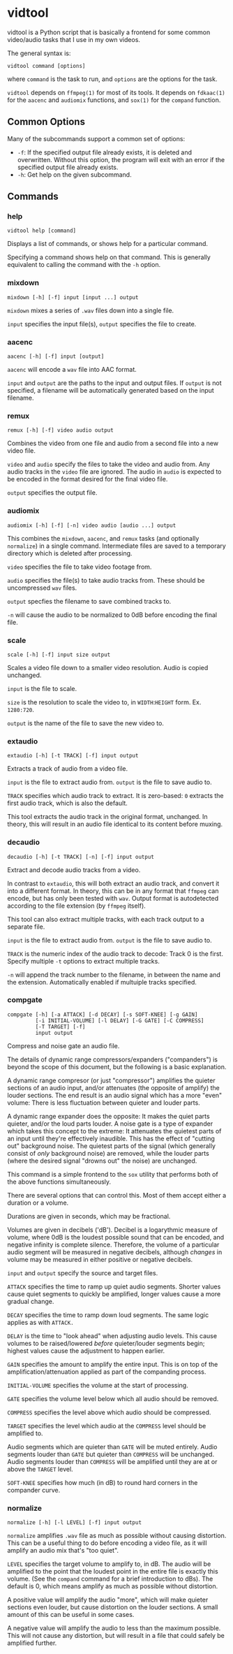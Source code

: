 vidtool
=======

vidtool is a Python script that is basically a frontend for some common
video/audio tasks that I use in my own videos.

The general syntax is:

```
vidtool command [options]
```

where `command` is the task to run, and `options` are the options for the task.

`vidtool` depends on `ffmpeg(1)` for most of its tools. It depends on `fdkaac(1)` for
the `aacenc` and `audiomix` functions, and `sox(1)` for the `compand` function.

Common Options
--------------

Many of the subcommands support a common set of options:

* `-f`: If the specified output file already exists, it is deleted and
  overwritten. Without this option, the program will exit with an error if the
  specified output file already exists.
* `-h`: Get help on the given subcommand. 

Commands
--------

### help ###

```
vidtool help [command]
```

Displays a list of commands, or shows help for a particular command.

Specifying a command shows help on that command. This is generally equivalent to calling the command with the `-h` option.

### mixdown ###

```
mixdown [-h] [-f] input [input ...] output
```

`mixdown` mixes a series of `.wav` files down into a single file.

`input` specifies the input file(s), `output` specifies the file to create.

### aacenc ###

```
aacenc [-h] [-f] input [output]
```

`aacenc` will encode a `wav` file into AAC format.

`input` and `output` are the paths to the input and output files. If `output` is not specified, a filename will be automatically generated based on the input filename.

### remux ###

```
remux [-h] [-f] video audio output
```

Combines the video from one file and audio from a second file into a new video file.

`video` and `audio` specify the files to take the video and audio from. Any audio tracks in the `video` file are ignored. The audio in `audio` is expected to be encoded in the format desired for the final video file.

`output` specifies the output file.

### audiomix ###

```
audiomix [-h] [-f] [-n] video audio [audio ...] output
```

This combines the `mixdown`, `aacenc`, and `remux` tasks (and optionally
`normalize`) in a single command.  Intermediate files are saved to a temporary
directory which is deleted after processing.

`video` specifies the file to take video footage from.

`audio` specifies the file(s) to take audio tracks from. These should be
uncompressed `wav` files.

`output` specfies the filename to save combined tracks to.

`-n` will cause the audio to be normalized to 0dB before encoding the final file.

### scale ###

```
scale [-h] [-f] input size output
```

Scales a video file down to a smaller video resolution. Audio is copied unchanged.

`input` is the file to scale.

`size` is the resolution to scale the video to, in `WIDTH`:`HEIGHT` form. Ex. `1280:720`.

`output` is the name of the file to save the new video to.

### extaudio ###

```
extaudio [-h] [-t TRACK] [-f] input output
```

Extracts a track of audio from a video file.

`input` is the file to extract audio from. `output` is the file to save audio to.

`TRACK` specifies which audio track to extract. It is zero-based: `0` extracts
the first audio track, which is also the default.

This tool extracts the audio track in the original format, unchanged. In
theory, this will result in an audio file identical to its content before
muxing.

### decaudio ###

```
decaudio [-h] [-t TRACK] [-n] [-f] input output
```

Extract and decode audio tracks from a video.

In contrast to `extaudio`, this will both extract an audio track, and convert
it into a different format.  In theory, this can be in any format that `ffmpeg`
can encode, but has only been tested with `wav`. Output format is autodetected
according to the file extension (by `ffmpeg` itself).

This tool can also extract multiple tracks, with each track output to a
separate file.

`input` is the file to extract audio from. `output` is the file to save audio to.

`TRACK` is the numeric index of the audio track to decode: Track 0 is the
first. Specify multiple `-t` options to extract multiple tracks.

`-n` will append the track number to the filename, in between the name and the
extension. Automatically enabled if multuiple tracks specified.

### compgate ###

```
compgate [-h] [-a ATTACK] [-d DECAY] [-s SOFT-KNEE] [-g GAIN]
         [-i INITIAL-VOLUME] [-l DELAY] [-G GATE] [-C COMPRESS]
         [-T TARGET] [-f]
         input output
```

Compress and noise gate an audio file.

The details of dynamic range compressors/expanders ("companders") is beyond the
scope of this document, but the following is a basic explanation.

A dynamic range compresor (or just "compressor") amplifies the quieter sections
of an audio input, and/or attenuates (the opposite of amplify) the louder
sections. The end result is an audio signal which has a more "even" volume:
There is less fluctuation between quieter and louder parts.

A dynamic range expander does the opposite: It makes the quiet parts quieter,
and/or the loud parts louder. A noise gate is a type of expander which takes
this concept to the extreme: It attenuates the quietest parts of an input until
they're effectively inaudible. This has the effect of "cutting out" background
noise. The quietest parts of the signal (which generally consist of *only*
background noise) are removed, while the louder parts (where the desired signal
"drowns out" the noise) are unchanged.

This command is a simple frontend to the `sox` utility that performs both of
the above functions simultaneously.

There are several options that can control this. Most of them accept either a
duration or a volume.

Durations are given in seconds, which may be fractional.

Volumes are given in decibels ('dB'). Decibel is a logarythmic measure of
volume, where 0dB is the loudest possible sound that can be encoded, and
negative infinity is complete silence. Therefore, the volume of a particular
audio segment will be measured in negative decibels, although *changes* in
volume may be measured in either positive or negative decibels.

`input` and `output` specify the source and target files.

`ATTACK` specifies the time to ramp up quiet audio segments. Shorter values
cause quiet segments to quickly be amplified, longer values cause a more
gradual change.

`DECAY` specifies the time to ramp down loud segments. The same logic applies
as with `ATTACK.`

`DELAY` is the time to "look ahead" when adjusting audio levels. This cause
volumes to be raised/lowered *before* quieter/louder segments begin; highest
values cause the adjustment to happen earlier.

`GAIN` specifies the amount to amplify the entire input. This is on top of the
amplification/attenuation applied as part of the companding process.

`INITIAL-VOLUME` specifies the volume at the start of processing.

`GATE` specifies the volume level below which all audio should be removed.

`COMPRESS` specifies the level above which audio should be compressed.

`TARGET` specifies the level which audio at the `COMPRESS` level should be
amplified to.

Audio segments which are quieter than `GATE` will be muted entirely. Audio
segments louder than `GATE` but quieter than `COMPRESS` will be unchanged.
Audio segments louder than `COMPRESS` will be amplified until they are at or
above the `TARGET` level.

`SOFT-KNEE` specifies how much (in dB) to round hard corners in the compander
curve.

### normalize ###

```
normalize [-h] [-l LEVEL] [-f] input output
```

`normalize` amplifies `.wav` file as much as possible without causing
distortion. This can be a useful thing to do before encoding a video file, as
it will amplify an audio mix that's "too quiet".

`LEVEL` specifies the target volume to amplify to, in dB. The audio will be
amplified to the point that the loudest point in the entire file is exactly
this volume. (See the `compand` command for a brief introduction to dBs). The
default is 0, which means amplify as much as possible without distortion.

A positive value will amplify the audio "more", which will make quieter
sections even louder, but cause distortion on the louder sections. A small
amount of this can be useful in some cases. 

A negative value will amplify the audio to less than the maximum possible. This
will not cause any distortion, but will result in a file that could safely be
amplified further.

